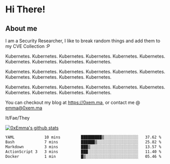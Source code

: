 # Hi There!

## About me
I am a Security Researcher, I like to break random things and add them to my CVE Collection :P 

Kubernetes. Kubernetes. Kubernetes. Kubernetes. Kubernetes. Kubernetes. Kubernetes. Kubernetes. Kubernetes. Kubernetes.

Kubernetes. Kubernetes. Kubernetes. Kubernetes. Kubernetes. Kubernetes. Kubernetes. Kubernetes. Kubernetes. Kubernetes.

Kubernetes. Kubernetes. Kubernetes. Kubernetes. Kubernetes. Kubernetes. Kubernetes. Kubernetes. Kubernetes. Kubernetes.

You can checkout my blog at https://0xem.ma, or contact me @ [emma@0xem.ma](mailto:emma@0xem.ma)

It/Fae/They

[![0xEmma's github stats](https://github-readme-stats.vercel.app/api?username=0xEmma&count_private=true&show_icons=true&theme=gruvbox)](https://github.com/0xEmma)
<!--START_SECTION:waka-->

```txt
YAML             10 mins         █████████▒░░░░░░░░░░░░░░░   37.62 %
Bash             7 mins          ██████▒░░░░░░░░░░░░░░░░░░   25.82 %
Markdown         3 mins          ███▒░░░░░░░░░░░░░░░░░░░░░   13.57 %
ActionScript 3   3 mins          ███░░░░░░░░░░░░░░░░░░░░░░   11.40 %
Docker           1 min           █▒░░░░░░░░░░░░░░░░░░░░░░░   05.46 %
```

<!--END_SECTION:waka-->
